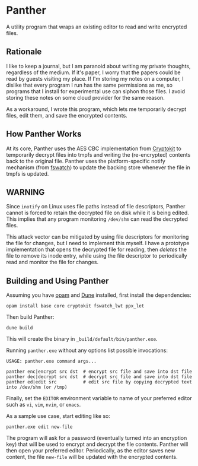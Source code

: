 # Panther #

A utility program that wraps an existing editor to read and write encrypted
files.

## Rationale ##

I like to keep a journal, but I am paranoid about writing my private thoughts,
regardless of the medium.  If it's paper, I worry that the papers could be
read by guests visiting my place.  If I'm storing my notes on a computer, I
dislike that every program I run has the same permissions as me, so programs
that I install for experimental use can siphon those files.  I avoid storing
these notes on some cloud provider for the same reason.

As a workaround, I wrote this program, which lets me temporarily decrypt
files, edit them, and save the encrypted contents.

## How Panther Works ##

At its core, Panther uses the AES CBC implementation from
[Cryptokit](https://github.com/xavierleroy/cryptokit) to temporarily decrypt
files into tmpfs and writing the (re-encrypted) contents back to the original
file.  Panther uses the platform-specific notify mechanism (from
[fswatch](https://github.com/kandu/ocaml-fswatch/)) to update the backing
store whenever the file in tmpfs is updated.

## WARNING ##

Since `inotify` on Linux uses file paths instead of file descriptors, Panther
cannot is forced to retain the decrypted file on disk while it is being
edited.  This implies that any program monitoring `/dev/shm` can read the
decrypted files.

This attack vector can be mitigated by using file descriptors for monitoring
the file for changes, but I need to implement this myself.  I have a prototype
implementation that opens the decrypted file for reading, then _deletes_ the
file to remove its inode entry, while using the file descriptor to
periodically read and monitor the file for changes.

## Building and Using Panther ##

Assuming you have [opam](https://opam.ocaml.org/) and
[Dune](https://github.com/ocaml/dune) installed, first install the
dependencies:

    opam install base core cryptokit fswatch_lwt ppx_let

Then build Panther:

    dune build

This will create the binary in `_build/default/bin/panther.exe`.

Running `panther.exe` without any options list possible invocations:

    USAGE: panther.exe command args...

    panther enc|encrypt src dst  # encrypt src file and save into dst file
    panther dec|decrypt src dst  # decrypt src file and save into dst file
    panther ed|edit src          # edit src file by copying decrypted text into /dev/shm (or /tmp)

Finally, set the `EDITOR` environment variable to name of your preferred
editor such as `vi`, `vim`, `nvim`, or `emacs`.

As a sample use case, start editing like so:

    panther.exe edit new-file

The program will ask for a password (eventually turned into an encryption key)
that will be used to encrypt and decrypt the file contents.  Panther will then
open your preferred editor.  Periodically, as the editor saves new content,
the file `new-file` will be updated with the encrypted contents.

